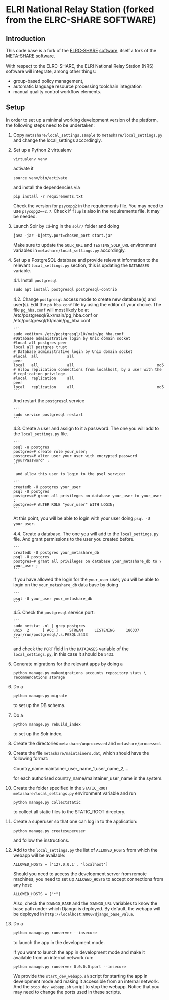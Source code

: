ELRI National Relay Station (forked from the ELRC-SHARE SOFTWARE)
=================================================================

Introduction
------------

This code base is a fork of the [ELRC-SHARE](http://elrc-share.eu)
[software](https://github.com/MiltosD/ELRC2), itself a fork of the
[META-SHARE](http://www.meta-share.org/)
[software](https://github.com/metashare/META-SHARE).


With respect to the ELRC-SHARE, the ELRI National Relay Station (NRS) software
will integrate, among other things:

- group-based policy management,
- automatic language resource processing toolchain integration
- manual quality control workflow elements.

Setup
-----

In order to set up a minimal working development version of the platform, the
following steps need to be undertaken:

01. Copy `metashare/local_settings.sample` to `metashare/local_settings.py` and
    change the local_settings accordingly.

02. Set up a Python 2 virtualenv 

        virtualenv venv

    activate it

        source venv/bin/activate

    and install the dependencies via

        pip install -r requirements.txt

    Check the version for `psycopg2` in the requirements file. You may need to
    use `psycopg2==2.7`.
    Check if `flup` is also in the requirements file. It may be needed.

03. Launch Solr by `cd`-ing in the `solr/` folder and doing

        java -jar -Djetty.port=chosen_port start.jar
    
    Make sure to update the `SOLR_URL` and `TESTING_SOLR_URL` environment
    variables in `metashare/local_settings.py` accordingly.

04. Set up a PostgreSQL database and provide relevant information to the
    relevant `local_settings.py` section, this is updating the `DATABASES`
    variable.

    4.1. Install `postgresql`

        sudo apt install postgresql postgresql-contrib

    4.2. Change `postgresql` access mode to create new database(s) and user(s).
         Edit the `pb_hba.conf` file by using the editor of your choice.
         The file `pg_hba.conf` will most likely be at
         /etc/postgresql/9.x/main/pg_hba.conf or
         /etc/postgresql/10/main/pg_hba.conf

        ```
        sudo <editor> /etc/postgresql/10/main/pg_hba.conf
        #Database administrative login by Unix domain socket
        #local all postgres peer
        local all postgres trust
        # Database administrative login by Unix domain socket
        #local  all             all                                     peer
        local   all             all                                     md5 
        # Allow replication connections from localhost, by a user with the
        # replication privilege.  
        #local  replication     all                                     peer
        local   replication     all                                     md5
        ```
 
    And restart the `postgresql` service
 
        ```
        sudo service postgresql restart
        ```
    4.3. Create a user and assign to it a password. The one you will add to the
         `local_settings.py` file.

        ```
        psql -u postgres
        postgres=# create role your_user;
        postgres=# alter user your_user with encrypted password 'yourPassword' ;
        ```

         and allow this user to login to the psql service:

        ```
        createdb -U postgres your_user
        psql -U postgres
        postgres=# grant all privileges on database your_user to your_user ;
        postgres=# ALTER ROLE "your_user" WITH LOGIN;
        ```
    
    At this point, you will be able to login with your user doing `psql -U
    your_user`.

    4.4. Create a database. The one you will add to the `local_settings.py`
         file. And grant permissions to the user you created before.

        ```
        createdb -U postgres your_metashare_db
        psql -U postgres 
        postgres=# grant all privileges on database your_metashare_db to \
        your_user ;
        ```
    
    If you have allowed the login for the `your_user` user, you will be able to
    login on the `your_metashare_db` data base by doing 

        ```
        psql -U your_user your_metashare_db
        ```

    4.5. Check the `postgresql` service port:
    
        ```
        sudo netstat -nl | grep postgres
        unix  2      [ ACC ]     STREAM     LISTENING     186337   /var/run/postgresql/.s.PGSQL.5433
        ```

    and check the `PORT` field in the `DATABASES` variable of the
    `local_settings.py`, in this case it should be `5433`. 

    
05. Generate migrations for the relevant apps by doing a
  
        python manage.py makemigrations accounts repository stats \
        recommendations storage

06. Do a

        python manage.py migrate

    to set up the DB schema.

07. Do a

        python manage.py rebuild_index

    to set up the Solr index.

08. Create the directories `metashare/unprocessed` and `metashare/processed`.

09. Create the file `metashare/maintainers.dat`, which should have the following
    format:
    
    Country_name:maintainer_user_name_1,user_name_2,...
  
    for each authorised country_name/maintainer_user_name in the system.

10. Create the folder specified in the `STATIC_ROOT` `metashare/local_settings.py`
    environment variable and run

        python manage.py collectstatic
    
    to collect all static files to the STATIC_ROOT directory.

11. Create a superuser so that one can log in to the application:

        python manage.py createsuperuser

    and follow the instructions.

12. Add to the `local_settings.py` the list of `ALLOWED_HOSTS` from which the
    webapp will be available:

        ALLOWED_HOSTS = ['127.0.0.1', 'localhost']

    Should you need to access the development server from remote machines, you
    need to set up `ALLOWED_HOSTS` to accept connections from any host:

        ALLOWED_HOSTS = ["*"]
    
    Also, check the `DJANGO_BASE` and the `DJANGO_URL` variables to know the
    base path under which Django is deployed. By default, the webapp will be
    deployed in `http://localhost:8000/django_base_value`.

13. Do a

        python manage.py runserver --insecure
    
    to launch the app in the development mode.
    
    If you want to launch the app in development mode and make it available from
    an internal network run:

        python manage.py runserver 0.0.0.0:port --insecure

    We provide the `start_dev_webapp.sh` script for starting the app in
    development mode and making it accessible from an internal network. And the
    `stop_dev_webapp.sh` script to stop the webapp. Notice that you may need to
    change the ports used in these scripts.   

